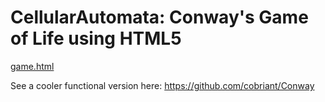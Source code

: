 # CellularAutomata: Conway's Game of Life using HTML5

[game.html](http://http://henneberger.github.io/game.html)

See a cooler functional version here: https://github.com/cobriant/Conway
